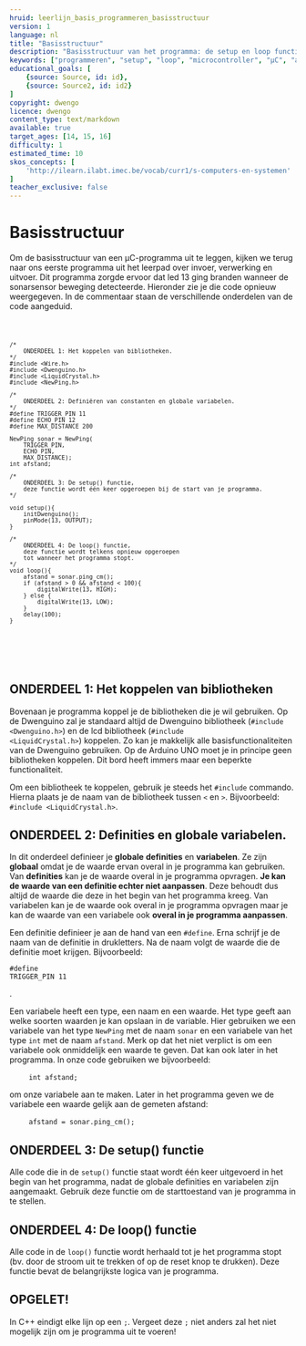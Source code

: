```yaml
---
hruid: leerlijn_basis_programmeren_basisstructuur
version: 1
language: nl
title: "Basisstructuur"
description: "Basisstructuur van het programma: de setup en loop functies."
keywords: ["programmeren", "setup", "loop", "microcontroller", "µC", "arduino", "dwenguino"]
educational_goals: [
    {source: Source, id: id}, 
    {source: Source2, id: id2}
]
copyright: dwengo
licence: dwengo
content_type: text/markdown
available: true
target_ages: [14, 15, 16]
difficulty: 1
estimated_time: 10
skos_concepts: [
    'http://ilearn.ilabt.imec.be/vocab/curr1/s-computers-en-systemen'
]
teacher_exclusive: false
---
```


# Basisstructuur

Om de basisstructuur van een µC-programma uit te leggen, kijken we terug naar ons eerste programma uit het leerpad over invoer, verwerking en uitvoer. Dit programma zorgde ervoor dat led 13 ging branden wanneer de sonarsensor beweging detecteerde. Hieronder zie je die code opnieuw weergegeven. In de commentaar staan de verschillende onderdelen van de code aangeduid.


<div class="dwengo-content dwengo-code-simulator">
<pre>
<code class="language-arduino">

    /*
        ONDERDEEL 1: Het koppelen van bibliotheken.
    */
    #include <Wire.h>
    #include <Dwenguino.h>
    #include <LiquidCrystal.h>
    #include <NewPing.h>

    /*
        ONDERDEEL 2: Definiëren van constanten en globale variabelen.
    */
    #define TRIGGER_PIN 11
    #define ECHO_PIN 12
    #define MAX_DISTANCE 200

    NewPing sonar = NewPing(
        TRIGGER_PIN,
        ECHO_PIN,
        MAX_DISTANCE);
    int afstand;

    /*
        ONDERDEEL 3: De setup() functie,
        deze functie wordt één keer opgeroepen bij de start van je programma.
    */

    void setup(){
        initDwenguino();
        pinMode(13, OUTPUT);
    }

    /*
        ONDERDEEL 4: De loop() functie,
        deze functie wordt telkens opnieuw opgeroepen
        tot wanneer het programma stopt.
    */
    void loop(){
        afstand = sonar.ping_cm();
        if (afstand > 0 && afstand < 100){
            digitalWrite(13, HIGH);
        } else {
            digitalWrite(13, LOW);
        }
        delay(100);
    }
</code>
</pre>
</div><br>


## ONDERDEEL 1: Het koppelen van bibliotheken
 
Bovenaan je programma koppel je de bibliotheken die je wil gebruiken. Op de Dwenguino zal je standaard altijd de Dwenguino bibliotheek (<code class="language-cpp">#include &lt;Dwenguino.h&gt;</code>) en de lcd bibliotheek (<code class="language-cpp">#include &lt;LiquidCrystal.h&gt;</code>) koppelen. Zo kan je makkelijk alle basisfunctionaliteiten van de Dwenguino gebruiken. Op de Arduino UNO moet je in principe geen bibliotheken koppelen. Dit bord heeft immers maar een beperkte functionaliteit. 

Om een bibliotheek te koppelen, gebruik je steeds het <code class="language-cpp">#include</code> commando. Hierna plaats je de naam van de bibliotheek tussen <code class="language-cpp">&lt;</code> en <code class="language-cpp">&gt;</code>. Bijvoorbeeld: <code class="language-cpp">#include &lt;LiquidCrystal.h&gt;</code>.


## ONDERDEEL 2: Definities en globale variabelen.

In dit onderdeel definieer je **globale** **definities** en **variabelen**. Ze zijn **globaal** omdat je de waarde ervan overal in je programma kan gebruiken. Van **definities** kan je de waarde overal in je programma opvragen. **Je kan de waarde van een definitie echter niet aanpassen**. Deze behoudt dus altijd de waarde die deze in het begin van het programma kreeg. Van variabelen kan je de waarde ook overal in je programma opvragen maar je kan de waarde van een variabele ook **overal in je programma aanpassen**.

Een definitie definieer je aan de hand van een <code class="language-cpp">#define</code>. Erna schrijf je de naam van de definitie in drukletters. Na de naam volgt de waarde die de definitie moet krijgen. Bijvoorbeeld: <pre><code class="language-cpp">#define TRIGGER_PIN 11</code></pre>.

Een variabele heeft een type, een naam en een waarde. Het type geeft aan welke soorten waarden je kan opslaan in de variable. Hier gebruiken we een variabele van het type <code class="language-cpp">NewPing</code> met de naam <code class="language-cpp">sonar</code> en een variabele van het type <code class="language-cpp">int</code> met de naam <code class="language-cpp">afstand</code>. Merk op dat het niet verplict is om een variabele ook onmiddelijk een waarde te geven. Dat kan ook later in het programma. In onze code gebruiken we bijvoorbeeld:

<pre>
    <code class="language-cpp">int afstand;</code>
</pre>

om onze variabele aan te maken. Later in het programma geven we de variabele een waarde gelijk aan de gemeten afstand:

<pre>
    <code class="language-cpp">afstand = sonar.ping_cm();</code>
</pre>

## ONDERDEEL 3: De setup() functie

Alle code die in de <code class="language-cpp">setup()</code> functie staat wordt één keer uitgevoerd in het begin van het programma, nadat de globale definities en variabelen zijn aangemaakt. Gebruik deze functie om de starttoestand van je programma in te stellen.

## ONDERDEEL 4: De loop() functie

Alle code in de <code class="language-cpp">loop()</code> functie wordt herhaald tot je het programma stopt (bv. door de stroom uit te trekken of op de reset knop te drukken). Deze functie bevat de belangrijkste logica van je programma.

<div class="dwengo-content important">
<h2 class="title">OPGELET!</h2>
<div class="content">
In C++ eindigt elke lijn op een <code class="language-cpp">;</code>. Vergeet deze <code class="language-cpp">;</code> niet anders zal het niet mogelijk zijn om je programma uit te voeren!
</div>
</div>